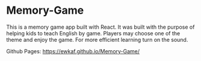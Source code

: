 # Memory-Game
This is a memory game app built with React. It was built with the purpose of helping kids to teach English by game. Players may choose one of the theme and enjoy the game. For more efficient learning turn on the sound.

Github Pages: https://ewkaf.github.io/Memory-Game/
